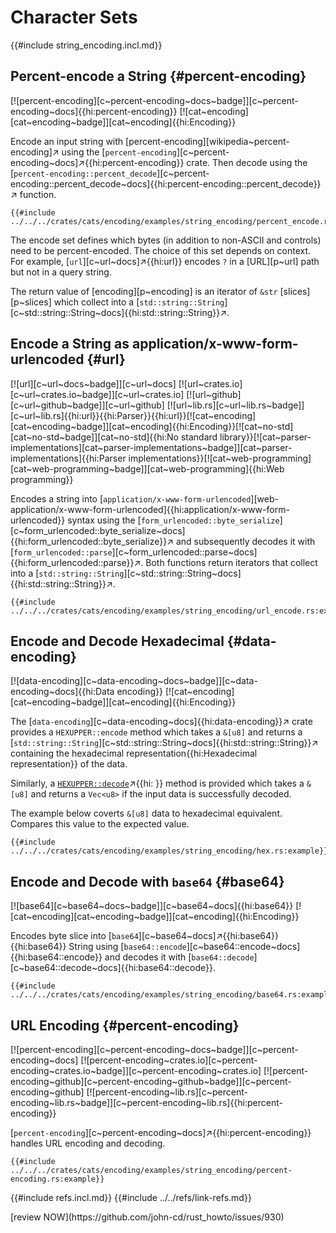 # Character Sets

{{#include string_encoding.incl.md}}

## Percent-encode a String {#percent-encoding}

[![percent-encoding][c~percent-encoding~docs~badge]][c~percent-encoding~docs]{{hi:percent-encoding}} [![cat~encoding][cat~encoding~badge]][cat~encoding]{{hi:Encoding}}

Encode an input string with [percent-encoding][wikipedia~percent-encoding]↗ using the [`percent-encoding`][c~percent-encoding~docs]↗{{hi:percent-encoding}} crate. Then decode using the [`percent-encoding::percent_decode`][c~percent-encoding::percent_decode~docs]{{hi:percent-encoding::percent_decode}}↗ function.

```rust,editable
{{#include ../../../crates/cats/encoding/examples/string_encoding/percent_encode.rs:example}}
```

The encode set defines which bytes (in addition to non-ASCII and controls) need to be percent-encoded. The choice of this set depends on context. For example, [`url`][c~url~docs]↗{{hi:url}} encodes `?` in a [URL][p~url] path but not in a query string.

The return value of [encoding][p~encoding] is an iterator of `&str` [slices][p~slices] which collect into a [`std::string::String`][c~std::string::String~docs]{{hi:std::string::String}}↗.

## Encode a String as application/x-www-form-urlencoded {#url}

[![url][c~url~docs~badge]][c~url~docs] [![url~crates.io][c~url~crates.io~badge]][c~url~crates.io] [![url~github][c~url~github~badge]][c~url~github] [![url~lib.rs][c~url~lib.rs~badge]][c~url~lib.rs]{{hi:url}}{{hi:Parser}}{{hi:url}}[![cat~encoding][cat~encoding~badge]][cat~encoding]{{hi:Encoding}}[![cat~no-std][cat~no-std~badge]][cat~no-std]{{hi:No standard library}}[![cat~parser-implementations][cat~parser-implementations~badge]][cat~parser-implementations]{{hi:Parser implementations}}[![cat~web-programming][cat~web-programming~badge]][cat~web-programming]{{hi:Web programming}}

Encodes a string into [`application/x-www-form-urlencoded`][web-application/x-www-form-urlencoded]{{hi:application/x-www-form-urlencoded}} syntax using the [`form_urlencoded::byte_serialize`][c~form_urlencoded::byte_serialize~docs]{{hi:form_urlencoded::byte_serialize}}↗ and subsequently decodes it with [`form_urlencoded::parse`][c~form_urlencoded::parse~docs]{{hi:form_urlencoded::parse}}↗. Both functions return iterators that collect into a [`std::string::String`][c~std::string::String~docs]{{hi:std::string::String}}↗.

```rust,editable
{{#include ../../../crates/cats/encoding/examples/string_encoding/url_encode.rs:example}}
```

## Encode and Decode Hexadecimal {#data-encoding}

[![data-encoding][c~data-encoding~docs~badge]][c~data-encoding~docs]{{hi:Data encoding}} [![cat~encoding][cat~encoding~badge]][cat~encoding]{{hi:Encoding}}

The [`data-encoding`][c~data-encoding~docs]{{hi:data-encoding}}↗ crate provides a `HEXUPPER::encode` method which takes a `&[u8]` and returns a [`std::string::String`][c~std::string::String~docs]{{hi:std::string::String}}↗ containing the hexadecimal representation{{hi:Hexadecimal representation}} of the data.

Similarly, a [`HEXUPPER::decode`]( )↗{{hi: }} method is provided which takes a `&[u8]` and returns a `Vec<u8>` if the input data is successfully decoded.

The example below coverts `&[u8]` data to hexadecimal equivalent. Compares this value to the expected value.

```rust,editable
{{#include ../../../crates/cats/encoding/examples/string_encoding/hex.rs:example}}
```

## Encode and Decode with `base64` {#base64}

[![base64][c~base64~docs~badge]][c~base64~docs]{{hi:base64}} [![cat~encoding][cat~encoding~badge]][cat~encoding]{{hi:Encoding}}

Encodes byte slice into [`base64`][c~base64~docs]↗{{hi:base64}} {{hi:base64}} String using [`base64::encode`][c~base64::encode~docs]{{hi:base64::encode}} and decodes it with [`base64::decode`][c~base64::decode~docs]{{hi:base64::decode}}.

```rust,editable
{{#include ../../../crates/cats/encoding/examples/string_encoding/base64.rs:example}}
```

## URL Encoding {#percent-encoding}

[![percent-encoding][c~percent-encoding~docs~badge]][c~percent-encoding~docs] [![percent-encoding~crates.io][c~percent-encoding~crates.io~badge]][c~percent-encoding~crates.io] [![percent-encoding~github][c~percent-encoding~github~badge]][c~percent-encoding~github] [![percent-encoding~lib.rs][c~percent-encoding~lib.rs~badge]][c~percent-encoding~lib.rs]{{hi:percent-encoding}}

[`percent-encoding`][c~percent-encoding~docs]↗{{hi:percent-encoding}} handles URL encoding and decoding.

```rust,editable
{{#include ../../../crates/cats/encoding/examples/string_encoding/percent-encoding.rs:example}}
```

{{#include refs.incl.md}}
{{#include ../../refs/link-refs.md}}

<div class="hidden">
[review NOW](https://github.com/john-cd/rust_howto/issues/930)
</div>
